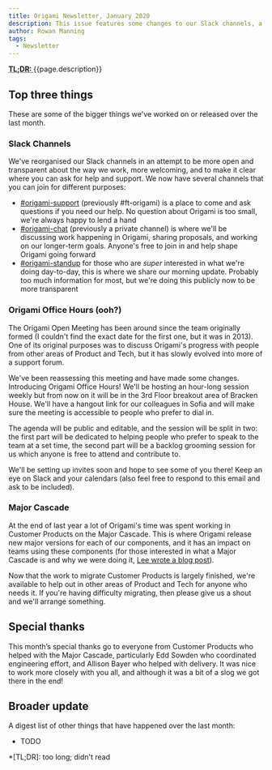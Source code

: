 ```yaml
---
title: Origami Newsletter, January 2020
description: This issue features some changes to our Slack channels, a replacement for the Origami Open Meeting, and an update on the Major Cascade.
author: Rowan Manning
tags:
  - Newsletter
---
```


<abbr title="Too long; didn't read">
	<strong>
	TL;DR:
	</strong>
</abbr> {{page.description}}


## Top three things

These are some of the bigger things we've worked on or released over the last month.

### Slack Channels

We've reorganised our Slack channels in an attempt to be more open and transparent about the way we work, more welcoming, and to make it clear where you can ask for help and support. We now have several channels that you can join for different purposes:

  - [#origami-support](https://app.slack.com/client/T025C95MN/C02FU5ARJ) (previously #ft-origami) is a place to come and ask questions if you need our help. No question about Origami is too small, we're always happy to lend a hand
  - [#origami-chat](https://app.slack.com/client/T025C95MN/CSW6B2VAN) (previously a private channel) is where we'll be discussing work happening in Origami, sharing proposals, and working on our longer-term goals. Anyone's free to join in and help shape Origami going forward
  - [#origami-standup](https://app.slack.com/client/T025C95MN/CT0HFCKQX) for those who are _super_ interested in what we're doing day-to-day, this is where we share our morning update. Probably too much information for most, but we're doing this publicly now to be more transparent


### Origami Office Hours (ooh?)

The Origami Open Meeting has been around since the team originally formed (I couldn't find the exact date for the first one, but it was in 2013). One of its original purposes was to discuss Origami's progress with people from other areas of Product and Tech, but it has slowly evolved into more of a support forum.

We've been reassessing this meeting and have made some changes. Introducing Origami Office Hours! We'll be hosting an hour-long session weekly but from now on it will be in the 3rd Floor breakout area of Bracken House. We'll have a hangout link for our colleagues in Sofia and will make sure the meeting is accessible to people who prefer to dial in.

The agenda will be public and editable, and the session will be split in two: the first part will be dedicated to helping people who prefer to speak to the team at a set time, the second part will be a backlog grooming session for us which anyone is free to attend and contribute to.

We'll be setting up invites soon and hope to see some of you there! Keep an eye on Slack and your calendars (also feel free to respond to this email and ask to be included).


### Major Cascade

At the end of last year a lot of Origami's time was spent working in Customer Products on the Major Cascade. This is where Origami release new major versions for each of our components, and it has an impact on teams using these components (for those interested in what a Major Cascade is and why we were doing it, [Lee wrote a blog post](https://origami.ft.com/blog/2019/10/31/major-cascade/)).

Now that the work to migrate Customer Products is largely finished, we're available to help out in other areas of Product and Tech for anyone who needs it. If you're having difficulty migrating, then please give us a shout and we'll arrange something.


## Special thanks

This month’s special thanks go to everyone from Customer Products who helped with the Major Cascade, particularly Edd Sowden who coordinated engineering effort, and Allison Bayer who helped with delivery. It was nice to work more closely with you all, and although it was a bit of a slog we got there in the end!


## Broader update

A digest list of other things that have happened over the last month:

  - TODO



*[TL;DR]: too long; didn't read

